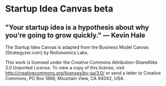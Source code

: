 # Startup Idea Canvas beta

## "Your startup idea is a hypothesis about why you're going to grow quickly."         — Kevin Hale


The Startup Idea Canvas is adapted from the Business Model Canvas (Strategyzer.com) by Notionomics Labs.

This work is licensed under the Creative Commons Attribution-ShareAlike 3.0 Unported License. To view a copy of this license, visit http://creativecommons.org/licenses/by-sa/3.0/ or send a letter to Creative Commons, PO Box 1866, Mountain View, CA 94042, USA.

